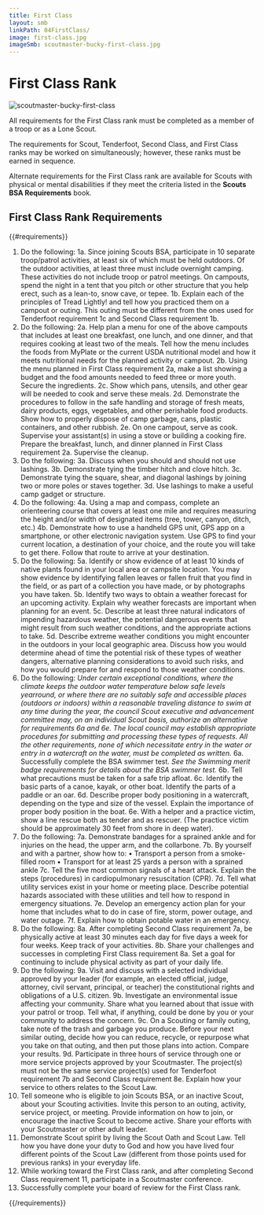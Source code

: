 ```yaml
---
title: First Class
layout: smb
linkPath: 04FirstClass/
image: first-class.jpg
imageSmb: scoutmaster-bucky-first-class.jpg
---
```


# First Class Rank

<div class="D(f) Fxd(c)--s">

<div class="Ta(c) Pt(1em)--s">

![scoutmaster-bucky-first-class]({{imageSmb}})</div>

<div>

All requirements for the First Class rank must be completed as a member of a troop or as a Lone Scout.

The requirements for Scout, Tenderfoot, Second Class, and First Class ranks may be worked on simultaneously; however, these ranks must be earned in sequence.

Alternate requirements for the First Class rank are available for Scouts with physical or mental disabilities if they meet the criteria listed in the **Scouts BSA Requirements** book.

</div></div>

## First Class Rank Requirements

{{#requirements}}
1. Do the following:
    1a. Since joining Scouts BSA, participate in 10 separate troop/patrol activities, at least six of which must be held outdoors. Of the outdoor activities, at least three must include overnight camping. These activities do not include troop or patrol meetings. On campouts, spend the night in a tent that you pitch or other structure that you help erect, such as a lean-to, snow cave, or tepee.
    1b. Explain each of the principles of Tread Lightly! and tell how you practiced them on a campout or outing. This outing must be different from the ones used for Tenderfoot requirement 1c and Second Class requirement 1b.
2. Do the following:
    2a. Help plan a menu for one of the above campouts that includes at least one breakfast, one lunch, and one dinner, and that requires cooking at least two of the meals. Tell how the menu includes the foods from MyPlate or the current USDA nutritional model and how it meets nutritional needs for the planned activity or campout.
    2b. Using the menu planned in First Class requirement 2a, make a list showing a budget and the food amounts needed to feed three or more youth. Secure the ingredients.
    2c. Show which pans, utensils, and other gear will be needed to cook and serve these meals.
    2d. Demonstrate the procedures to follow in the safe handling and storage of fresh meats, dairy products, eggs, vegetables, and other perishable food products. Show how to properly dispose of camp garbage, cans, plastic containers, and other rubbish.
    2e. On one campout, serve as cook. Supervise your assistant(s) in using a stove or building a cooking fire. Prepare the breakfast, lunch, and dinner planned in First Class requirement 2a. Supervise the cleanup.
3. Do the following:
    3a. Discuss when you should and should not use lashings.
    3b. Demonstrate tying the timber hitch and clove hitch.
    3c. Demonstrate tying the square, shear, and diagonal lashings by joining two or more poles or staves together.
    3d. Use lashings to make a useful camp gadget or structure.
4. Do the following:
    4a. Using a map and compass, complete an orienteering course that covers at least one mile and requires measuring the height and/or width of designated items (tree, tower, canyon, ditch, etc.)
    4b. Demonstrate how to use a handheld GPS unit, GPS app on a smartphone, or other electronic navigation system. Use GPS to find your current location, a destination of your choice, and the route you will take to get there. Follow that route to arrive at your destination.
5. Do the following:
    5a.  Identify or show evidence of at least 10 kinds of native plants found in your local area or campsite location. You may show evidence by identifying fallen leaves or fallen fruit that you find in the field, or as part of a collection you have made, or by photographs you have taken.
    5b. Identify two ways to obtain a weather forecast for an upcoming activity. Explain why weather forecasts are important when planning for an event.
    5c. Describe at least three natural indicators of impending hazardous weather, the potential dangerous events that might result from such weather conditions, and the appropriate actions to take.
    5d.  Describe extreme weather conditions you might encounter in the outdoors in your local geographic area. Discuss how you would determine ahead of time the potential risk of these types of weather dangers, alternative planning considerations to avoid such risks, and how you would prepare for and respond to those weather conditions.
6. Do the following:
    *Under certain exceptional conditions, where the climate keeps the outdoor water temperature below safe levels yearround, or where there are no suitably safe and accessible places (outdoors or indoors) within a reasonable traveling distance to swim at any time during the year, the council Scout executive and advancement committee may, on an individual Scout basis, authorize an alternative for requirements 6a and 6e. The local council may establish appropriate procedures for submitting and processing these types of requests. All the other requirements, none of which necessitate entry in the water or entry in a watercraft on the water, must be completed as written.*
    6a. Successfully complete the BSA swimmer test. *See the Swimming merit badge requirements for details about the BSA swimmer test.*
    6b. Tell what precautions must be taken for a safe trip afloat.
    6c. Identify the basic parts of a canoe, kayak, or other boat. Identify the parts of a paddle or an oar.
    6d. Describe proper body positioning in a watercraft, depending on the type and size of the vessel. Explain the importance of proper body position in the boat.
    6e. With a helper and a practice victim, show a line rescue both as tender and as rescuer. (The practice victim should be approximately 30 feet from shore in deep water).
7. Do the following:
    7a. Demonstrate bandages for a sprained ankle and for injuries on the head, the upper arm, and the collarbone.
    7b. By yourself and with a partner, show how to:
        • Transport a person from a smoke-filled room
        • Transport for at least 25 yards a person with a sprained ankle
    7c. Tell the five most common signals of a heart attack. Explain the steps (procedures) in cardiopulmonary resuscitation (CPR).
    7d. Tell what utility services exist in your home or meeting place. Describe potential hazards associated with these utilities and tell how to respond in emergency situations.
    7e. Develop an emergency action plan for your home that includes what to do in case of fire, storm, power outage, and water outage.
    7f. Explain how to obtain potable water in an emergency.
8. Do the following:
    8a. After completing Second Class requirement 7a, be physically active at least 30 minutes each day for five days a week for four weeks. Keep track of your activities.
    8b. Share your challenges and successes in completing First Class requirement 8a. Set a goal for continuing to include physical activity as part of your daily life.
9. Do the following:
    9a. Visit and discuss with a selected individual approved by your leader (for example, an elected official, judge, attorney, civil servant, principal, or teacher) the constitutional rights and obligations of a U.S. citizen.
    9b. Investigate an environmental issue affecting your community. Share what you learned about that issue with your patrol or troop. Tell what, if anything, could be done by you or your community to address the concern.
    9c. On a Scouting or family outing, take note of the trash and garbage you produce. Before your next similar outing, decide how you can reduce, recycle, or repurpose what you take on that outing, and then put those plans into action. Compare your results.
    9d. Participate in three hours of service through one or more service projects approved by your Scoutmaster. The project(s) must not be the same service project(s) used for Tenderfoot requirement 7b and Second Class requirement 8e. Explain how your service to others relates to the Scout Law.
10. Tell someone who is eligible to join Scouts BSA, or an inactive Scout, about your Scouting activities. Invite this person to an outing, activity, service project, or meeting. Provide information on how to join, or encourage the inactive Scout to become active. Share your efforts with your Scoutmaster or other adult leader.
11. Demonstrate Scout spirit by living the Scout Oath and Scout Law. Tell how you have done your duty to God and how you have lived four different points of the Scout Law (different from those points used for previous ranks) in your everyday life.
12. While working toward the First Class rank, and after completing Second Class requirement 11, participate in a Scoutmaster conference.
13. Successfully complete your board of review for the First Class rank.

{{/requirements}}
